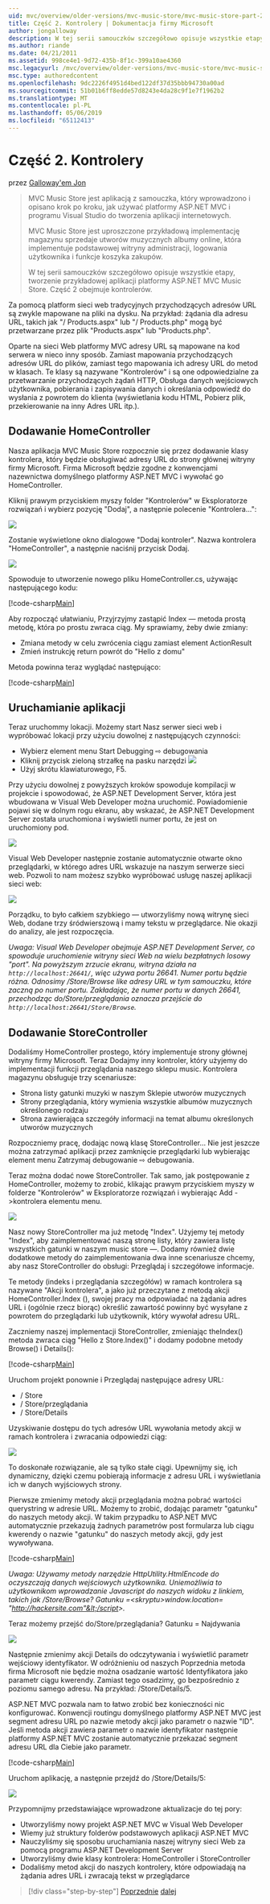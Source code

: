 ```yaml
---
uid: mvc/overview/older-versions/mvc-music-store/mvc-music-store-part-2
title: Część 2. Kontrolery | Dokumentacja firmy Microsoft
author: jongalloway
description: W tej serii samouczków szczegółowo opisuje wszystkie etapy, tworzenie przykładowej aplikacji platformy ASP.NET MVC Music Store. Część 2 obejmuje kontrolerów.
ms.author: riande
ms.date: 04/21/2011
ms.assetid: 998ce4e1-9d72-435b-8f1c-399a10ae4360
msc.legacyurl: /mvc/overview/older-versions/mvc-music-store/mvc-music-store-part-2
msc.type: authoredcontent
ms.openlocfilehash: 9dc2226f4951d4bed122df37d35bbb94730a00ad
ms.sourcegitcommit: 51b01b6ff8edde57d8243e4da28c9f1e7f1962b2
ms.translationtype: MT
ms.contentlocale: pl-PL
ms.lasthandoff: 05/06/2019
ms.locfileid: "65112413"
---
```

# <a name="part-2-controllers"></a>Część 2. Kontrolery

przez [Galloway'em Jon](https://github.com/jongalloway)

> MVC Music Store jest aplikacją z samouczka, który wprowadzono i opisano krok po kroku, jak używać platformy ASP.NET MVC i programu Visual Studio do tworzenia aplikacji internetowych.  
>   
> MVC Music Store jest uproszczone przykładową implementację magazynu sprzedaje utworów muzycznych albumy online, która implementuje podstawowej witryny administracji, logowania użytkownika i funkcje koszyka zakupów.  
>   
> W tej serii samouczków szczegółowo opisuje wszystkie etapy, tworzenie przykładowej aplikacji platformy ASP.NET MVC Music Store. Część 2 obejmuje kontrolerów.

Za pomocą platform sieci web tradycyjnych przychodzących adresów URL są zwykle mapowane na pliki na dysku. Na przykład: żądania dla adresu URL, takich jak "/ Products.aspx" lub "/ Products.php" mogą być przetwarzane przez plik "Products.aspx" lub "Products.php".

Oparte na sieci Web platformy MVC adresy URL są mapowane na kod serwera w nieco inny sposób. Zamiast mapowania przychodzących adresów URL do plików, zamiast tego mapowania ich adresy URL do metod w klasach. Te klasy są nazywane "Kontrolerów" i są one odpowiedzialne za przetwarzanie przychodzących żądań HTTP, Obsługa danych wejściowych użytkownika, pobierania i zapisywania danych i określania odpowiedź do wysłania z powrotem do klienta (wyświetlania kodu HTML, Pobierz plik, przekierowanie na inny Adres URL itp.).

## <a name="adding-a-homecontroller"></a>Dodawanie HomeController

Nasza aplikacja MVC Music Store rozpocznie się przez dodawanie klasy kontrolera, który będzie obsługiwać adresy URL do strony głównej witryny firmy Microsoft. Firma Microsoft będzie zgodne z konwencjami nazewnictwa domyślnego platformy ASP.NET MVC i wywołać go HomeController.

Kliknij prawym przyciskiem myszy folder "Kontrolerów" w Eksploratorze rozwiązań i wybierz pozycję "Dodaj", a następnie polecenie "Kontrolera...":

![](mvc-music-store-part-2/_static/image1.jpg)

Zostanie wyświetlone okno dialogowe "Dodaj kontroler". Nazwa kontrolera "HomeController", a następnie naciśnij przycisk Dodaj.

![](mvc-music-store-part-2/_static/image1.png)

Spowoduje to utworzenie nowego pliku HomeController.cs, używając następującego kodu:

[!code-csharp[Main](mvc-music-store-part-2/samples/sample1.cs)]

Aby rozpocząć ułatwianiu, Przyjrzyjmy zastąpić Index — metoda prostą metodę, która po prostu zwraca ciąg. My sprawiamy, żeby dwie zmiany:

- Zmiana metody w celu zwrócenia ciągu zamiast element ActionResult
- Zmień instrukcję return powrót do "Hello z domu"

Metoda powinna teraz wyglądać następująco:

[!code-csharp[Main](mvc-music-store-part-2/samples/sample2.cs)]

## <a name="running-the-application"></a>Uruchamianie aplikacji

Teraz uruchommy lokacji. Możemy start Nasz serwer sieci web i wypróbować lokacji przy użyciu dowolnej z następujących czynności:

- Wybierz element menu Start Debugging ⇨ debugowania
- Kliknij przycisk zieloną strzałkę na pasku narzędzi ![](mvc-music-store-part-2/_static/image2.jpg)
- Użyj skrótu klawiaturowego, F5.

Przy użyciu dowolnej z powyższych kroków spowoduje kompilacji w projekcie i spowodować, że ASP.NET Development Server, która jest wbudowana w Visual Web Developer można uruchomić. Powiadomienie pojawi się w dolnym rogu ekranu, aby wskazać, że ASP.NET Development Server została uruchomiona i wyświetli numer portu, że jest on uruchomiony pod.

![](mvc-music-store-part-2/_static/image2.png)

Visual Web Developer następnie zostanie automatycznie otwarte okno przeglądarki, w którego adres URL wskazuje na naszym serwerze sieci web. Pozwoli to nam możesz szybko wypróbować usługę naszej aplikacji sieci web:

![](mvc-music-store-part-2/_static/image3.png)

Porządku, to było całkiem szybkiego — utworzyliśmy nową witrynę sieci Web, dodane trzy śródwierszową i mamy tekstu w przeglądarce. Nie okazji do analizy, ale jest rozpoczęcia.

*Uwaga: Visual Web Developer obejmuje ASP.NET Development Server, co spowoduje uruchomienie witryny sieci Web na wielu bezpłatnych losowy "port". Na powyższym zrzucie ekranu, witryna działa na `http://localhost:26641/`, więc używa portu 26641. Numer portu będzie różna. Odnosimy /Store/Browse like adresy URL w tym samouczku, które zaczną po numer portu. Zakładając, że numer portu w danych 26641, przechodząc do/Store/przeglądania oznacza przejście do `http://localhost:26641/Store/Browse`.*

## <a name="adding-a-storecontroller"></a>Dodawanie StoreController

Dodaliśmy HomeController prostego, który implementuje strony głównej witryny firmy Microsoft. Teraz Dodajmy inny kontroler, który użyjemy do implementacji funkcji przeglądania naszego sklepu music. Kontrolera magazynu obsługuje trzy scenariusze:

- Strona listy gatunki muzyki w naszym Sklepie utworów muzycznych
- Strony przeglądania, który wymienia wszystkie albumów muzycznych określonego rodzaju
- Strona zawierająca szczegóły informacji na temat albumu określonych utworów muzycznych

Rozpoczniemy pracę, dodając nową klasę StoreController... Nie jest jeszcze można zatrzymać aplikacji przez zamknięcie przeglądarki lub wybierając element menu Zatrzymaj debugowanie ⇨ debugowania.

Teraz można dodać nowe StoreController. Tak samo, jak postępowanie z HomeController, możemy to zrobić, klikając prawym przyciskiem myszy w folderze "Kontrolerów" w Eksploratorze rozwiązań i wybierając Add -&gt;kontrolera elementu menu.

![](mvc-music-store-part-2/_static/image4.png)

Nasz nowy StoreController ma już metodę "Index". Użyjemy tej metody "Index", aby zaimplementować naszą stronę listy, który zawiera listę wszystkich gatunki w naszym music store —. Dodamy również dwie dodatkowe metody do zaimplementowania dwa inne scenariusze chcemy, aby nasz StoreController do obsługi: Przeglądaj i szczegółowe informacje.

Te metody (indeks i przeglądania szczegółów) w ramach kontrolera są nazywane "Akcji kontrolera", a jako już przeczytane z metodą akcji HomeController.Index (), swojej pracy ma odpowiadać na żądania adres URL i (ogólnie rzecz biorąc) określić zawartość powinny być wysyłane z powrotem do przeglądarki lub użytkownik, który wywołał adresu URL.

Zaczniemy naszej implementacji StoreController, zmieniając theIndex() metoda zwraca ciąg "Hello z Store.Index()" i dodamy podobne metody Browse() i Details():

[!code-csharp[Main](mvc-music-store-part-2/samples/sample3.cs)]

Uruchom projekt ponownie i Przeglądaj następujące adresy URL:

- / Store
- / Store/przeglądania
- / Store/Details

Uzyskiwanie dostępu do tych adresów URL wywołania metody akcji w ramach kontrolera i zwracania odpowiedzi ciąg:

![](mvc-music-store-part-2/_static/image5.png)

To doskonałe rozwiązanie, ale są tylko stałe ciągi. Upewnijmy się, ich dynamiczny, dzięki czemu pobierają informacje z adresu URL i wyświetlania ich w danych wyjściowych strony.

Pierwsze zmienimy metody akcji przeglądania można pobrać wartości querystring w adresie URL. Możemy to zrobić, dodając parametr "gatunku" do naszych metody akcji. W takim przypadku to ASP.NET MVC automatycznie przekazują żadnych parametrów post formularza lub ciągu kwerendy o nazwie "gatunku" do naszych metody akcji, gdy jest wywoływana.

[!code-csharp[Main](mvc-music-store-part-2/samples/sample4.cs)]

*Uwaga: Używamy metody narzędzie HttpUtility.HtmlEncode do oczyszczają danych wejściowych użytkownika. Uniemożliwia to użytkownikom wprowadzanie Javascript do naszych widoku z linkiem, takich jak /Store/Browse? Gatunku =&lt;skryptu&gt;window.location= "http://hackersite.com"&lt;/script&gt;.*

Teraz możemy przejść do/Store/przeglądania? Gatunku = Najdywania

![](mvc-music-store-part-2/_static/image6.png)

Następnie zmienimy akcji Details do odczytywania i wyświetlić parametr wejściowy identyfikator. W odróżnieniu od naszych Poprzednia metoda firma Microsoft nie będzie można osadzanie wartość Identyfikatora jako parametr ciągu kwerendy. Zamiast tego osadzimy, go bezpośrednio z poziomu samego adresu. Na przykład: /Store/Details/5.

ASP.NET MVC pozwala nam to łatwo zrobić bez konieczności nic konfigurować. Konwencji routingu domyślnego platformy ASP.NET MVC jest segment adresu URL po nazwie metody akcji jako parametr o nazwie "ID". Jeśli metoda akcji zawiera parametr o nazwie identyfikator następnie platformy ASP.NET MVC zostanie automatycznie przekazać segment adresu URL dla Ciebie jako parametr.

[!code-csharp[Main](mvc-music-store-part-2/samples/sample5.cs)]

Uruchom aplikację, a następnie przejdź do /Store/Details/5:

![](mvc-music-store-part-2/_static/image7.png)

Przypomnijmy przedstawiające wprowadzone aktualizacje do tej pory:

- Utworzyliśmy nowy projekt ASP.NET MVC w Visual Web Developer
- Wiemy już struktury folderów podstawowych aplikacji ASP.NET MVC
- Nauczyliśmy się sposobu uruchamiania naszej witryny sieci Web za pomocą programu ASP.NET Development Server
- Utworzyliśmy dwie klasy kontrolera: HomeController i StoreController
- Dodaliśmy metod akcji do naszych kontrolery, które odpowiadają na żądania adres URL i zwracają tekst w przeglądarce

> [!div class="step-by-step"]
> [Poprzednie](mvc-music-store-part-1.md)
> [dalej](mvc-music-store-part-3.md)
